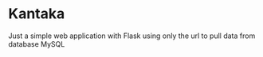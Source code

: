 # Kantaka
Just a simple web application with Flask using only the url to pull data from database MySQL
